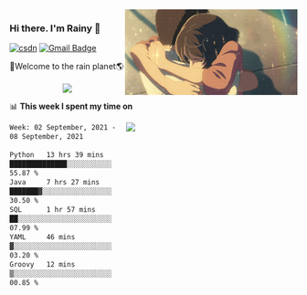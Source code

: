 <img  align='right' height="150" src="https://github.com/LikeRainDay/LikeRainDay/blob/master/pic/img_rain_1.gif?raw=true">



### Hi there. I'm Rainy :lemon:

[![csdn](https://img.shields.io/badge/-csdn-c14438?style=flat-square&logo=c&logoColor=white)](https://blog.csdn.net/qq_15807167)
[![Gmail Badge](https://img.shields.io/badge/-gmail-c14438?style=flat-square&logo=Gmail&logoColor=white&link=mailto:houshuai0816@gmail.com)](mailto:houshuai0816@gmail.com)

🚀Welcome to the rain planet🌎

<center>
<img align='center'  src="https://source.unsplash.com/random/1200x600">
</center>

📊 **This week I spent my time on**

<img align='right'   width="300" src="https://github-readme-stats.vercel.app/api?username=LikeRainDay&show_icons=true&title_color=fff&icon_color=79ff97&text_color=9f9f9f&bg_color=151515">

<!--START_SECTION:waka-->
```text
Week: 02 September, 2021 - 08 September, 2021

Python   13 hrs 39 mins  ██████████████░░░░░░░░░░░   55.87 % 
Java     7 hrs 27 mins   ███████▓░░░░░░░░░░░░░░░░░   30.50 % 
SQL      1 hr 57 mins    ██░░░░░░░░░░░░░░░░░░░░░░░   07.99 % 
YAML     46 mins         ▓░░░░░░░░░░░░░░░░░░░░░░░░   03.20 % 
Groovy   12 mins         ▒░░░░░░░░░░░░░░░░░░░░░░░░   00.85 % 
```
<!--END_SECTION:waka-->
